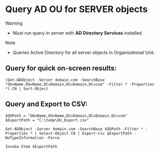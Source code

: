 # Query AD OU for **SERVER** objects

> [!WARNING]
> - Must run query in server with **AD Directory Services** installed.

> [!NOTE]
> - Queries Active Directory for all server objects in Organizational Unit.

## Query for quick on-screen results:
```
(Get-ADObject -Server domain.com -SearchBase "OU=Name,OU=Name,DC=Domain,DC=Domain,DC=com" -Filter * -Properties *).CN | Sort-Object 
```

## Query and Export to CSV:
```
$OUPath = "OU=Name,OU=Name,DC=Domain,DC=Domain,DC=com" 
$ExportPath = "C:\temp\OU_Export.csv" 

Get-ADObject -Server domain.com -SearchBase $OUPath -Filter * -Properties * | Select-Object CN | Export-Csv $ExportPath -NoTypeInformation -Force

Invoke-Item $ExportPath
```
